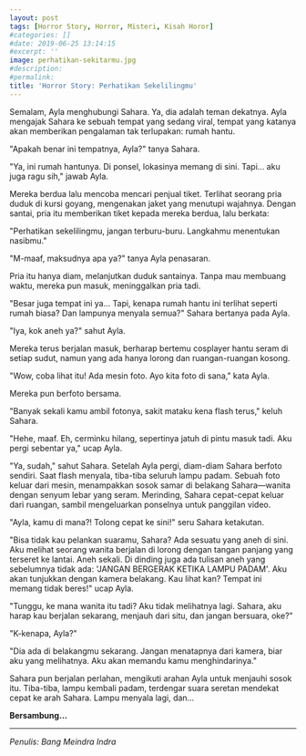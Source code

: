 ```yaml
---
layout: post
tags: [Horror Story, Horror, Misteri, Kisah Horor]
#categories: []
#date: 2019-06-25 13:14:15
#excerpt: ''
image: perhatikan-sekitarmu.jpg
#description:
#permalink:
title: 'Horror Story: Perhatikan Sekelilingmu'
---
```



Semalam, Ayla menghubungi Sahara. Ya, dia adalah teman dekatnya. Ayla mengajak Sahara ke sebuah tempat yang sedang viral, tempat yang katanya akan memberikan pengalaman tak terlupakan: rumah hantu.


"Apakah benar ini tempatnya, Ayla?" tanya Sahara.

"Ya, ini rumah hantunya. Di ponsel, lokasinya memang di sini. Tapi... aku juga ragu sih," jawab Ayla.

Mereka berdua lalu mencoba mencari penjual tiket. Terlihat seorang pria duduk di kursi goyang, mengenakan jaket yang menutupi wajahnya. Dengan santai, pria itu memberikan tiket kepada mereka berdua, lalu berkata:

"Perhatikan sekelilingmu, jangan terburu-buru. Langkahmu menentukan nasibmu."

"M-maaf, maksudnya apa ya?" tanya Ayla penasaran.

Pria itu hanya diam, melanjutkan duduk santainya. Tanpa mau membuang waktu, mereka pun masuk, meninggalkan pria tadi.

"Besar juga tempat ini ya... Tapi, kenapa rumah hantu ini terlihat seperti rumah biasa? Dan lampunya menyala semua?" Sahara bertanya pada Ayla.

"Iya, kok aneh ya?" sahut Ayla.

Mereka terus berjalan masuk, berharap bertemu cosplayer hantu seram di setiap sudut, namun yang ada hanya lorong dan ruangan-ruangan kosong.

"Wow, coba lihat itu! Ada mesin foto. Ayo kita foto di sana," kata Ayla.

Mereka pun berfoto bersama.

"Banyak sekali kamu ambil fotonya, sakit mataku kena flash terus," keluh Sahara.

"Hehe, maaf. Eh, cerminku hilang, sepertinya jatuh di pintu masuk tadi. Aku pergi sebentar ya," ucap Ayla.

"Ya, sudah," sahut Sahara. Setelah Ayla pergi, diam-diam Sahara berfoto sendiri. Saat flash menyala, tiba-tiba seluruh lampu padam. Sebuah foto keluar dari mesin, menampakkan sosok samar di belakang Sahara—wanita dengan senyum lebar yang seram. Merinding, Sahara cepat-cepat keluar dari ruangan, sambil mengeluarkan ponselnya untuk panggilan video.

"Ayla, kamu di mana?! Tolong cepat ke sini!" seru Sahara ketakutan.

"Bisa tidak kau pelankan suaramu, Sahara? Ada sesuatu yang aneh di sini. Aku melihat seorang wanita berjalan di lorong dengan tangan panjang yang terseret ke lantai. Aneh sekali. Di dinding juga ada tulisan aneh yang sebelumnya tidak ada: 'JANGAN BERGERAK KETIKA LAMPU PADAM'. Aku akan tunjukkan dengan kamera belakang. Kau lihat kan? Tempat ini memang tidak beres!" ucap Ayla.

"Tunggu, ke mana wanita itu tadi? Aku tidak melihatnya lagi. Sahara, aku harap kau berjalan sekarang, menjauh dari situ, dan jangan bersuara, oke?"

"K-kenapa, Ayla?"

"Dia ada di belakangmu sekarang. Jangan menatapnya dari kamera, biar aku yang melihatnya. Aku akan memandu kamu menghindarinya."

Sahara pun berjalan perlahan, mengikuti arahan Ayla untuk menjauhi sosok itu. Tiba-tiba, lampu kembali padam, terdengar suara seretan mendekat cepat ke arah Sahara. Lampu menyala lagi, dan…

**Bersambung…**

___
_Penulis: Bang Meindra Indra_